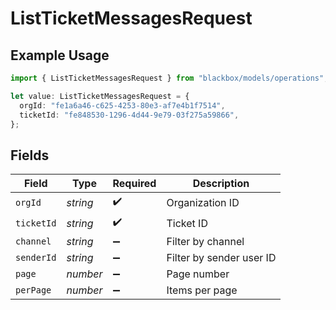 # ListTicketMessagesRequest

## Example Usage

```typescript
import { ListTicketMessagesRequest } from "blackbox/models/operations";

let value: ListTicketMessagesRequest = {
  orgId: "fe1a6a46-c625-4253-80e3-af7e4b1f7514",
  ticketId: "fe848530-1296-4d44-9e79-03f275a59866",
};
```

## Fields

| Field                    | Type                     | Required                 | Description              |
| ------------------------ | ------------------------ | ------------------------ | ------------------------ |
| `orgId`                  | *string*                 | :heavy_check_mark:       | Organization ID          |
| `ticketId`               | *string*                 | :heavy_check_mark:       | Ticket ID                |
| `channel`                | *string*                 | :heavy_minus_sign:       | Filter by channel        |
| `senderId`               | *string*                 | :heavy_minus_sign:       | Filter by sender user ID |
| `page`                   | *number*                 | :heavy_minus_sign:       | Page number              |
| `perPage`                | *number*                 | :heavy_minus_sign:       | Items per page           |